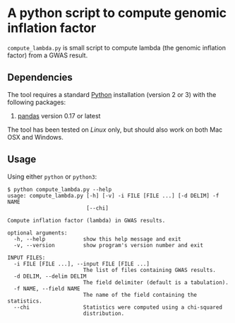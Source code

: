 # A python script to compute genomic inflation factor

`compute_lambda.py` is small script to compute lambda (the genomic inflation
factor) from a GWAS result.


## Dependencies

The tool requires a standard [Python](http://python.org/) installation (version
2 or 3) with the following packages:

1. [pandas](http://pandas.pydata.org/) version 0.17 or latest

The tool has been tested on *Linux* only, but should also work on both Mac OSX
and Windows.


## Usage

Using either `python` or `python3`:

```console
$ python compute_lambda.py --help
usage: compute_lambda.py [-h] [-v] -i FILE [FILE ...] [-d DELIM] -f NAME
                         [--chi]

Compute inflation factor (lambda) in GWAS results.

optional arguments:
  -h, --help            show this help message and exit
  -v, --version         show program's version number and exit

INPUT FILES:
  -i FILE [FILE ...], --input FILE [FILE ...]
                        The list of files containing GWAS results.
  -d DELIM, --delim DELIM
                        The field delimiter (default is a tabulation).
  -f NAME, --field NAME
                        The name of the field containing the statistics.
  --chi                 Statistics were computed using a chi-squared
                        distribution.
```
